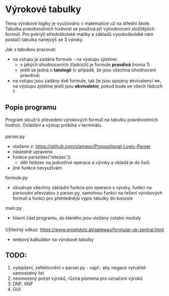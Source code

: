 # Výrokové tabulky

Téma výrokové logiky je vyučováno v matematice už na střední škole. Tabulka pravdivostních hodnost se používá při vyhodnocení složitějších formulí. Pro pokrytí středoškolské matiky a základů vysokoškolské nám postačí tabulka nanejvýš se 3 výroky.


Jak s tabulkou pracovat:
   - na vstupu je zadána formule - na výstupu zjistíme:
       - v jakých ohodnoceních (řádcích) je formule **pravdivá** (rovna 1)
       - jestli se jedná o **tatologii** (v případě, že jsou všechna ohodnocení pravdivá)
   - na vstupu jsou zadány dvě formule, tak že jsou spojeny ekvivalencí <=>, na výstupu zjistíme jestli jsou **ekvivaletní**, pokud bude ve všech řádcích 1
## Popis programu   
Program slouží k převedení výrokových formulí na tabulku pravdivostních hodnot. Ovládání a výstup probíhá v terminálu.
####
parser.py
   - staženo z: https://github.com/clamesc/Propositional-Logic-Parser
   - následně upraveno
   - funkce parse(lex('retezec'))
       - dělí řetězec na jednotlivé operace a výroky a vkládá je do listů 
   - jiné funkce nevyužívám

formule.py
   - obsahuje všechny základní funkce pro operace s výroky, funkci na parsování převzatou z parser.py, samotnou funkci na řešení výrokových formulí a funkci pro přehlednější výpis tabulky do konzole

main.py
   - hlavní část programu, do kterého jsou vloženy ostatní moduly 
####
Užitečný odkaz: https://www.erpelstolz.at/gateway/formular-uk-zentral.html
   - webový kalkulátor na výrokové tabulky

## TODO:
1. vylepšení, zefektivnění v parser.py - např.: aby negace vytvářeli samostatný list
2. neomezený počet výroků, různá písmena pro označení výroků
3. DNF, KNF
4. GUI